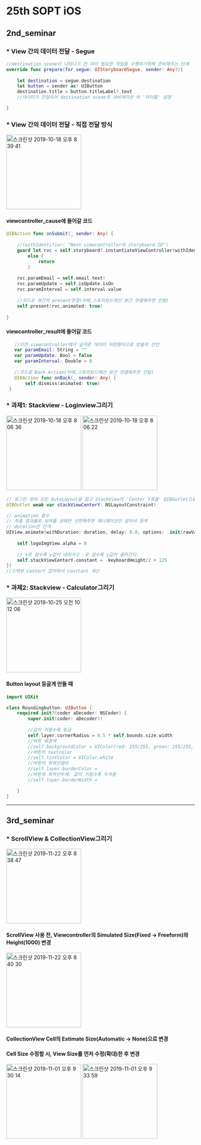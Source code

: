 # 25th SOPT iOS
## 2nd_seminar  
### __* View 간의 데이터 전달 - Segue__

```swift
//destination scene이 나타나기 전 미리 필요한 작업을 수행하기위해 준비해주는 단계
override func prepare(for segue: UIStoryboardSegue, sender: Any?){
    
    let destination = segue.destination
    let button = sender as! UIButton
    destination.title = button.titleLabel?.text
    //데이터가 전달되어 destination scene의 네비게이션 바 '타이틀' 설정

}
```

### __* View 간의 데이터 전달 - 직접 전달 방식__

<img width="200" alt="스크린샷 2019-10-18 오후 8 39 41" src="https://user-images.githubusercontent.com/22251299/67091851-b43b4280-f1e8-11e9-8d24-ed17356a077f.png">

#### viewcontroller_cause에 들어갈 코드
```swift
@IBAction func onSubmit(_ sender: Any) {
    
    //(withIdentifier: "Next viewcontroller의 storyboard ID")
    guard let rvc = self.storyboard?.instantiateViewController(withIdentifier: "RVC") as? ViewController_result
        else {
            return
        }
    
    rvc.paramEmail = self.email.text!
    rvc.paramUpdate = self.isUpdate.isOn
    rvc.paramInterval = self.interval.value
    
    //코드로 뷰간의 present연결(이때,스토리보드에선 뷰간 연결해주면 안됨)
    self.present(rvc,animated: true)
    
}
```

#### viewcontroller_result에 들어갈 코드
```swift
   //이전 viewcontroller에서 넘겨준 데이터 어떤형식으로 받을지 선언
   var paramEmail: String = ""
   var paramUpdate: Bool = false
   var paramInterval: Double = 0
 
   //코드로 Back Action(이때,스토리보드에선 뷰간 연결해주면 안됨)
   @IBAction func onBack(_ sender: Any) {
       self.dismiss(animated: true)
 }
```

### __* 과제1: Stackview - Loginview그리기__
<div>
<img width="200" alt="스크린샷 2019-10-18 오후 8 06 36" src="https://user-images.githubusercontent.com/22251299/67090084-26f5ef00-f1e4-11e9-8d93-71bdd0a9b10a.png">

<img width="200" alt="스크린샷 2019-10-18 오후 8 06 22" src="https://user-images.githubusercontent.com/22251299/67090115-3c6b1900-f1e4-11e9-963e-9794f9de4149.png">
</div>

```swift  
// 로그인 뷰의 모든 AutoLayout을 잡고 StackView의 'Center Y축을' @IBOutlet으로 선언해서 키보드 제스처에 따라 높이를 제어
@IBOutlet weak var stackViewCenterY: NSLayoutConstraint! 

// animation 함수
// 최종 결과물로 보여줄 상태만 선언해주면 애니메이션은 알아서 동작
// duration은 간격
UIView.animate(withDuration: duration, delay: 0.0, options: .init(rawValue: curve), animations: {
    
    self.logoImgView.alpha = 0
    
    // +로 갈수록 y값이 내려가고 -로 갈수록 y값이 올라간다.
    self.stackViewCenterY.constant = -keyboardHeight/2 + 125
})
//스택뷰 CenterY 잡아와서 constant 계산
```

### __* 과제2: Stackview - Calculator그리기__

<div>
<img width="200" alt="스크린샷 2019-10-25 오전 10 12 06" src="https://user-images.githubusercontent.com/22251299/67537644-45457880-f717-11e9-92db-4efac2694b7d.png">
</div>

#### Button layout 둥글게 만들 때 
```swift  
import UIKit

class Roundingbutton: UIButton {
    required init?(coder aDecoder: NSCoder) {
        super.init(coder: aDecoder)!
        
        //값이 커질수록 둥글
        self.layer.cornerRadius = 0.5 * self.bounds.size.width
        //버튼 배경색
        //self.backgroundColor = UIColor(red: 255/255, green: 255/255, blue: 255/255, alpha: 1)
        //버튼의 textcolor
        //self.tintColor = UIColor.white
        //버튼의 외곽선컬러
        //self.layer.borderColor =
        //버튼의 외곽선두께: 값이 커질수록 두꺼움
        //self.layer.borderWidth =

    }
}
```

--------------------------------------------------------------------------------------------------------------------------------------

## 3rd_seminar  
### __* ScrollView & CollectionView그리기__

<img width="200" alt="스크린샷 2019-11-22 오후 8 38 47" src="https://user-images.githubusercontent.com/22251299/69423324-27485380-0d69-11ea-80f1-4f7428c669e7.png">

#### ScrollView 사용 전, Viewcontroller의 Simulated Size(Fixed -> Freeform)와 Height(1000) 변경

<img width="200" alt="스크린샷 2019-11-22 오후 8 40 30" src="https://user-images.githubusercontent.com/22251299/69423468-86a66380-0d69-11ea-8149-919df3a82ff6.png">

#### CollectionView Cell의 Estimate Size(Automatic -> None)으로 변경
#### Cell Size 수정할 시, View Size를  먼저 수정(확대)한 후 변경

<div>
<img width="200" alt="스크린샷 2019-11-01 오후 9 30 14" src="https://user-images.githubusercontent.com/22251299/68025318-cdb3b280-fcef-11e9-9379-3009bfea8c57.png">

<img width="200" alt="스크린샷 2019-11-01 오후 9 33 59" src="https://user-images.githubusercontent.com/22251299/68025269-baa0e280-fcef-11e9-8857-03b04667ea44.png">
</div>
